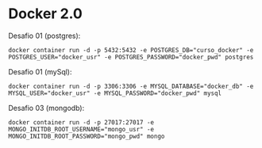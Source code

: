 # Docker 2.0
Desafio 01 (postgres):
```
docker container run -d -p 5432:5432 -e POSTGRES_DB="curso_docker" -e POSTGRES_USER="docker_usr" -e POSTGRES_PASSWORD="docker_pwd" postgres
```

Desafio 01 (mySql):
```
docker container run -d -p 3306:3306 -e MYSQL_DATABASE="docker_db" -e MYSQL_USER="docker_usr" -e MYSQL_PASSWORD="docker_pwd" mysql
```

Desafio 03 (mongodb):
```
docker container run -d -p 27017:27017 -e MONGO_INITDB_ROOT_USERNAME="mongo_usr" -e MONGO_INITDB_ROOT_PASSWORD="mongo_pwd" mongo
```